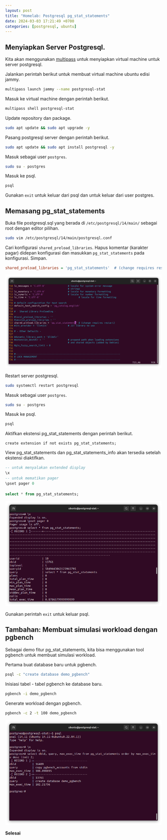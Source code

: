 ```yaml
---
layout: post
title: "Homelab: Postgresql pg_stat_statements"
date: 2024-03-03 17:21:49 +0700
categories: [postgresql, ubuntu]
---
```


## Menyiapkan Server Postgresql.
Kita akan menggunakan [multipass](https://multipass.run/) untuk menyiapkan virtual machine untuk server postgresql. 

Jalankan perintah berikut untuk membuat virtual machine ubuntu edisi jammy.
```bash
multipass launch jammy --name postgresql-stat
```

Masuk ke virtual machine dengan perintah berikut.
```bash
multipass shell postgresql-stat
```

Update repository dan package.
```bash
sudo apt update && sudo apt upgrade -y
```

Pasang postgresql server dengan perintah berikut.
```bash
sudo apt update && sudo apt install postgresql -y
```

Masuk sebagai user `postgres`.
```bash
sudo su - postgres
```

Masuk ke psql.
```bash
psql
```

Gunakan `exit` untuk keluar dari psql dan untuk keluar dari user postgres.

## Memasang pg\_stat\_statements

Buka file postgresql.sql yang berada di `/etc/postgresql/14/main/` sebagai root dengan editor pilihan.
```bash
sudo vim /etc/postgresql/14/main/postgresql.conf
```

Cari konfigurasi `shared_preload_libraries`. Hapus komentar (karakter pagar) didepan konfigurasi dan masukkan `pg_stat_statements` pada konfigurasi. Simpan.
```ini
shared_preload_libraries = 'pg_stat_statements'  # (change requires restart)
```

![contoh konfigurasi shared_preload_libraries di file postgresql.conf](/images/postgresql_konfigurasi_shared_preload_libraries.png)

Restart server postgresql.
```bash
sudo systemctl restart postgresql
```

Masuk sebagai user `postgres`.
```bash
sudo su - postgres
```

Masuk ke psql.
```bash
psql
```

Aktifkan ekstensi pg\_stat\_statements dengan perintah berikut.
```
create extension if not exists pg_stat_statements;
```

View pg\_stat\_statements dan pg\_stat\_statements_info akan tersedia setelah ekstensi diaktifkan.

```sql
-- untuk menyalakan extended display
\x 
-- untuk mematikan pager
\pset pager 0

select * from pg_stat_statements;
```

![contoh pg_stat_statements](/images/postgresql_contoh_pg_stat_statements.png)


Gunakan perintah `exit` untuk keluar psql.

## Tambahan: Membuat simulasi workload dengan pgbench

Sebagai demo fitur pg_stat_statements, kita bisa menggunakan tool pgbench untuk membuat simulasi workload.

Pertama buat database baru untuk pgbench.
```bash
psql -c "create database demo_pgbench"
```

Inisiasi tabel - tabel pgbench ke database baru.
```bash
pgbench -i demo_pgbench
```

Generate workload dengan pgbench.
```bash
pgbench -c 2 -t 100 demo_pgbench
```

![contoh pg_stat_statements setelah pgbench](/images/postgresql_contoh_pg_stat_statements_setelah_pgbench.png)

**Selesai**
